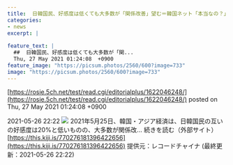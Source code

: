```yaml
---
title:  日韓国民、好感度は低くても大多数が「関係改善」望む＝韓国ネット「本当なの？」「自分が日本人でも…」  
categories:
- news
excerpt: |
  
feature_text: |
  ##  日韓国民、好感度は低くても大多数が「関...
  Thu, 27 May 2021 01:24:08  +0900
feature_image: "https://picsum.photos/2560/600?image=733"
image: "https://picsum.photos/2560/600?image=733"
---
```


[https://rosie.5ch.net/test/read.cgi/editorialplus/1622046248/](https://rosie.5ch.net/test/read.cgi/editorialplus/1622046248/)
posted on Thu, 27 May 2021 01:24:08  +0900

<!--more-->

2021-05-26 22:22 ![](https://contents.oricon.co.jp/upimg/article/3/1527/1527038/detail/img400/6cea91de4d77ae6be8ecf57702ddafbf075dc5e155c3c5d7b4f6ef57a3f891aa.jpg) 2021年5月25日、韓国・アジア経済は、日韓国民の互いの好感度は20%と低いものの、大多数が関係改... 続きを読む（外部サイト） [https://this.kiji.is/770276181396422656](https://this.kiji.is/770276181396422656) 提供元：レコードチャイナ (最終更新：2021-05-26 22:22)
